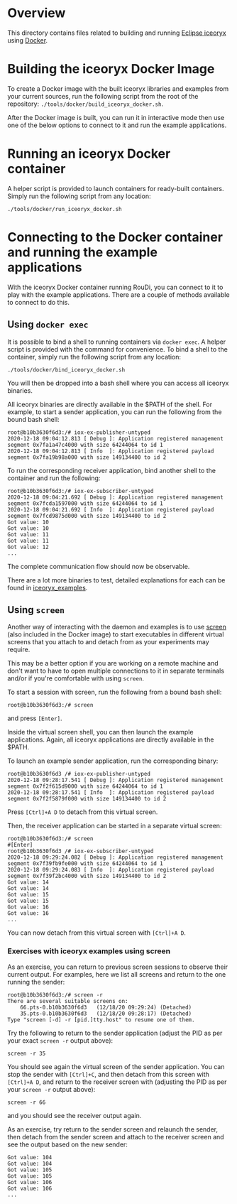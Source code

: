 # Overview

This directory contains files related to building and running [Eclipse iceoryx](https://github.com/eclipse-iceoryx/iceoryx) using [Docker](https://www.docker.com/).

# Building the iceoryx Docker Image

To create a Docker image with the built iceoryx libraries and examples from your current sources, run the following script from the root of the repository: `./tools/docker/build_iceoryx_docker.sh`.

After the Docker image is built, you can run it in interactive mode then use one of the below options to connect to it and run the example applications.

# Running an iceoryx Docker container

A helper script is provided to launch containers for ready-built containers.
Simply run the following script from any location:
```
./tools/docker/run_iceoryx_docker.sh
```

# Connecting to the Docker container and running the example applications

With the iceoryx Docker container running RouDi, you can connect to it to play with the example applications.
There are a couple of methods available to connect to do this.

## Using `docker exec`

It is possible to bind a shell to running containers via `docker exec`. A helper script is provided with the command for convenience.
To bind a shell to the container, simply run the following script from any location:
```
./tools/docker/bind_iceoryx_docker.sh
```
You will then be dropped into a bash shell where you can access all iceoryx binaries.

All iceoryx binaries are directly available in the $PATH of the shell.
For example, to start a sender application, you can run the following from the bound bash shell:

```
root@b10b3630f6d3:/# iox-ex-publisher-untyped
2020-12-18 09:04:12.813 [ Debug ]: Application registered management segment 0x7fa1a47c4000 with size 64244064 to id 1
2020-12-18 09:04:12.813 [ Info  ]: Application registered payload segment 0x7fa19b98a000 with size 149134400 to id 2
```

To run the corresponding receiver application, bind another shell to the container and run the following:

```
root@b10b3630f6d3:/# iox-ex-subscriber-untyped
2020-12-18 09:04:21.692 [ Debug ]: Application registered management segment 0x7fcda1597000 with size 64244064 to id 1
2020-12-18 09:04:21.692 [ Info  ]: Application registered payload segment 0x7fcd9875d000 with size 149134400 to id 2
Got value: 10
Got value: 10
Got value: 11
Got value: 11
Got value: 12
...
```

The complete communication flow should now be observable.

There are a lot more binaries to test, detailed explanations for each can be found in [iceoryx_examples](./../../iceoryx_examples).

## Using `screen`

Another way of interacting with the daemon and examples is to use [screen](https://www.gnu.org/software/screen/) (also included in the Docker image) to start executables in different virtual screens that you attach to and detach from as your experiments may require.

This may be a better option if you are working on a remote machine and don't want to have to open multiple connections to it in separate terminals and/or if you're comfortable with using `screen`.

To start a session with screen, run the following from a bound bash shell:

```
root@b10b3630f6d3:/# screen
```

and press `[Enter]`.

Inside the virtual screen shell, you can then launch the example applications.
Again, all iceoryx applications are directly available in the $PATH.

To launch an example sender application, run the corresponding binary:

```
root@b10b3630f6d3 /# iox-ex-publisher-untyped
2020-12-18 09:28:17.541 [ Debug ]: Application registered management segment 0x7f2f615d9000 with size 64244064 to id 1
2020-12-18 09:28:17.541 [ Info  ]: Application registered payload segment 0x7f2f5879f000 with size 149134400 to id 2
```

Press `[Ctrl]+A D` to detach from this virtual screen.

Then, the receiver application can be started in a separate virtual screen:

```
root@b10b3630f6d3:/# screen
#[Enter]
root@b10b3630f6d3 /# iox-ex-subscriber-untyped
2020-12-18 09:29:24.082 [ Debug ]: Application registered management segment 0x7f39fb9fe000 with size 64244064 to id 1
2020-12-18 09:29:24.083 [ Info  ]: Application registered payload segment 0x7f39f2bc4000 with size 149134400 to id 2
Got value: 14
Got value: 14
Got value: 15
Got value: 15
Got value: 16
Got value: 16
...
```

You can now detach from this virtual screen with `[Ctrl]+A D`.

### Exercises with iceoryx examples using screen

As an exercise, you can return to previous screen sessions to observe their current output.
For examples, here we list all screens and return to the one running the sender:

```
root@b10b3630f6d3:/# screen -r
There are several suitable screens on:
	66.pts-0.b10b3630f6d3	(12/18/20 09:29:24)	(Detached)
	35.pts-0.b10b3630f6d3	(12/18/20 09:28:17)	(Detached)
Type "screen [-d] -r [pid.]tty.host" to resume one of them.
```

Try the following to return to the sender application (adjust the PID as per your exact `screen -r` output above):

```
screen -r 35
```

You should see again the virtual screen of the sender application. You can stop the sender with `[Ctrl]+C`, and then detach 
from this screen with `[Ctrl]+A D`, and return to the receiver screen with (adjusting the PID as per your `screen -r` output above):

```
screen -r 66
```

and you should see the receiver output again.

As an exercise, try return to the sender screen and relaunch the sender, then detach from the sender screen and attach to the receiver screen and see the output based on the new sender:

```
Got value: 104
Got value: 104
Got value: 105
Got value: 105
Got value: 106
Got value: 106
...
```
